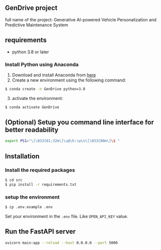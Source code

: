 ## GenDrive project
full name of the project: Generative AI-powered Vehicle Personalization and Predictive Maintenance System

## requirements

- python 3.8 or later

### Install Python using Anaconda

1) Download and install Anaconda from [here](https://docs.anaconda.com/free/anaconda/install/index.html)
2) Create a new environment using the following command:
```bash
$ conda create -n GenDrive python=3.8
```
3) activate the environment:
```bash
$ conda activate GenDrive
```
## (Optional) Setup you command line interface for better readability

```bash
export PS1="\[\033[01;32m\]\u@\h:\w\n\[\033[00m\]\$ "
```

## Installation

### Install the required packages

```bash
$ cd src
$ pip install -r requirements.txt
```

### setup the environment 

```bash
$ cp .env.example .env
```

Set your environment in the `.env` file. Like `OPEN_API_KEY` value.


## Run the FastAPI server
```bash
uvicorn main:app --reload --host 0.0.0.0 --port 5000
```
